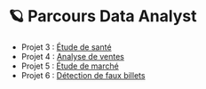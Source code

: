 # 🪐 Parcours Data Analyst

- Projet 3 : [Étude de santé](https://github.com/gllmfrnr/OC/tree/master/p3)
- Projet 4 : [Analyse de ventes](https://github.com/gllmfrnr/OC/tree/master/p4)
- Projet 5 : [Étude de marché](https://github.com/gllmfrnr/OC/tree/master/p5/projet-5.ipynb)
- Projet 6 : [Détection de faux billets](https://github.com/gllmfrnr/OC/tree/master/p6)
